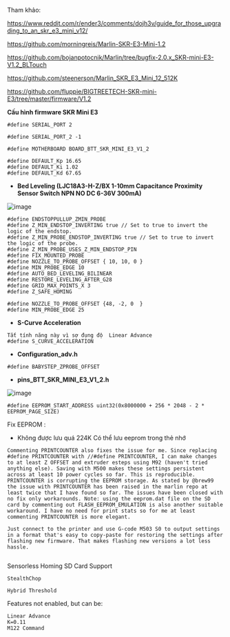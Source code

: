 Tham khảo:

https://www.reddit.com/r/ender3/comments/dojh3v/guide_for_those_upgrading_to_an_skr_e3_mini_v12/

https://github.com/morningreis/Marlin-SKR-E3-Mini-1.2

https://github.com/bojanpotocnik/Marlin/tree/bugfix-2.0.x_SKR-mini-E3-V1.2_BLTouch

https://github.com/steenerson/Marlin_SKR_E3_Mini_12_512K

https://github.com/fluppie/BIGTREETECH-SKR-mini-E3/tree/master/firmware/V1.2

**Cấu hình firmware SKR Mini E3** 

  ```
  #define SERIAL_PORT 2
  
  #define SERIAL_PORT_2 -1
  
  #define MOTHERBOARD BOARD_BTT_SKR_MINI_E3_V1_2
  
  #define DEFAULT_Kp 16.65
  #define DEFAULT_Ki 1.02
  #define DEFAULT_Kd 67.65
```

- **Bed Leveling (LJC18A3-H-Z/BX 1-10mm Capacitance Proximity Sensor Switch NPN NO DC 6-36V 300mA)** 

![image](https://user-images.githubusercontent.com/38026441/69208082-d37d1500-0b84-11ea-84b3-9ad97b7f2e6d.png)

```
#define ENDSTOPPULLUP_ZMIN_PROBE
#define Z_MIN_ENDSTOP_INVERTING true // Set to true to invert the logic of the endstop.
#define Z_MIN_PROBE_ENDSTOP_INVERTING true // Set to true to invert the logic of the probe.
#define Z_MIN_PROBE_USES_Z_MIN_ENDSTOP_PIN
#define FIX_MOUNTED_PROBE
#define NOZZLE_TO_PROBE_OFFSET { 10, 10, 0 }
#define MIN_PROBE_EDGE 10
#define AUTO_BED_LEVELING_BILINEAR
#define RESTORE_LEVELING_AFTER_G28
#define GRID_MAX_POINTS_X 3
#define Z_SAFE_HOMING

#define NOZZLE_TO_PROBE_OFFSET {48, -2, 0  }
#define MIN_PROBE_EDGE 25
```

- **S-Curve Acceleration** 
```
Tắt tính năng này vì sợ đụng độ  Linear Advance
#define S_CURVE_ACCELERATION
```

- **Configuration_adv.h** 

```
#define BABYSTEP_ZPROBE_OFFSET
 ```

- **pins_BTT_SKR_MINI_E3_V1_2.h** 

![image](https://user-images.githubusercontent.com/38026441/69303653-5fa83e80-0c50-11ea-96b0-f5c408921d3f.png)

```
#define EEPROM_START_ADDRESS uint32(0x8000000 + 256 * 2048 - 2 * EEPROM_PAGE_SIZE)
```

Fix EEPROM :
- Không được lưu quá 224K
Có thể lưu eeprom trong thẻ nhớ

```
Commenting PRINTCOUNTER also fixes the issue for me. Since replacing #define PRINTCOUNTER with //#define PRINTCOUNTER, I can make changes to at least Z OFFSET and extruder esteps using M92 (haven't tried anything else). Saving with M500 makes these settings persistent across at least 10 power cycles so far. This is reproducible. PRINTCOUNTER is corrupting the EEPROM storage. As stated by @brew99 the issue with PRINTCOUNTER has been raised in the marlin repo at least twice that I have found so far. The issues have been closed with no fix only workarounds. Note: using the eeprom.dat file on the SD card by commenting out FLASH_EEPROM_EMULATION is also another suitable workaround. I have no need for print stats so for me at least commenting PRINTCOUNTER is more elegant.

Just connect to the printer and use G-code M503 S0 to output settings in a format that's easy to copy-paste for restoring the settings after flashing new firmware. That makes flashing new versions a lot less hassle.


```


Sensorless Homing
    SD Card Support

    StealthChop

    Hybrid Threshold

Features not enabled, but can be:

    Linear Advance
    K=0.11
    M122 Command
